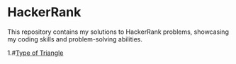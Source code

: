 # HackerRank
This repository contains my solutions to HackerRank problems, showcasing my coding skills and problem-solving abilities.

1.#[Type of Triangle](https://github.com/Obparadox/HackerRank/blob/master/SQL/Advanced%20SELECT/what-type-of-triangle.sql)
